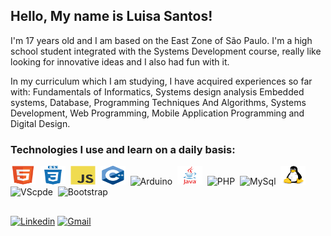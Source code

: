## Hello, My name is Luisa Santos!
I'm 17 years old and I am based on the East Zone of São Paulo.
I'm a high school student integrated with the Systems Development course, really like looking for innovative ideas and I also had fun with it.

In my curriculum which I am studying, I have acquired experiences so far with:
Fundamentals of Informatics,
Systems design analysis
Embedded systems,
Database,
Programming Techniques And Algorithms,
Systems Development,
Web Programming,
Mobile Application Programming and
Digital Design.


### Technologies I use and learn on a daily basis:

<p>
<img src="https://github.com/devicons/devicon/blob/master/icons/html5/html5-original.svg" title="HTML5" alt="HTML" width="40" height="30"/>&nbsp;
<img src="https://github.com/devicons/devicon/blob/master/icons/css3/css3-plain-wordmark.svg"  title="CSS3" alt="CSS" width="40" height="30"/>&nbsp;
<img src="https://github.com/devicons/devicon/blob/master/icons/javascript/javascript-original.svg" title="JavaScript" alt="JavaScript" width="40" height="30"/>&nbsp; 
<img src="https://github.com/devicons/devicon/blob/master/icons/cplusplus/cplusplus-original.svg" title="cplusplus" alt="cplusplus" width="40" height="30"/>&nbsp;
<img src="https://cdn.jsdelivr.net/gh/devicons/devicon/icons/arduino/arduino-original.svg" title="Arduino" alt="Arduino" width="40" height="30"/>&nbsp;
<img src="https://github.com/devicons/devicon/blob/master/icons/java/java-original-wordmark.svg" title="Java" alt="Java" width="40" height="30"/>&nbsp;
<img src="https://cdn.jsdelivr.net/gh/devicons/devicon/icons/php/php-plain.svg" title="PHP" alt="PHP" width="40" height="30" />&nbsp;  
<img src="https://cdn.jsdelivr.net/gh/devicons/devicon/icons/mysql/mysql-original.svg" title="MySql" alt="MySql" width="40" height="30" />&nbsp;
<img src="https://raw.githubusercontent.com/devicons/devicon/master/icons/linux/linux-original.svg" title="Linux" alt="Linux" width="40" height="30"/>&nbsp;
<img src="https://cdn.jsdelivr.net/gh/devicons/devicon/icons/vscode/vscode-original.svg" title="VScode" alt="VScpde" width="40"height="30"/>&nbsp;
<img src="https://cdn.jsdelivr.net/gh/devicons/devicon/icons/bootstrap/bootstrap-original-wordmark.svg" title="Bootstrap" alt="Bootstrap" width="40"height="30"/>&nbsp;
</p>

##

[![Linkedin](https://img.shields.io/badge/LinkedIn-%23000000?style=for-the-badge&logo=linkedin&logoColor=white)](https://www.linkedin.com/in/luisa-s-823820278/?lipi=urn%3Ali%3Apage%3Ad_flagship3_feed%3BDbTYdw%2FeSpiH%2Bgs%2BIhKEfQ%3D%3D)
[![Gmail](https://img.shields.io/badge/Gmail-000000?style=for-the-badge&logo=gmail&logoColor=white)](mailto:luisasantossilvaa@gmail.com)

